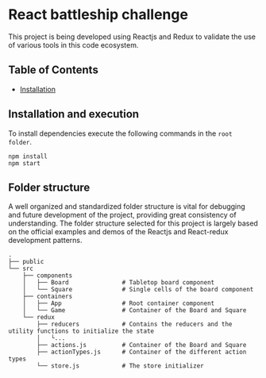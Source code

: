# React battleship challenge

This project is being developed using Reactjs and Redux to validate the use of various tools in this code ecosystem.

## Table of Contents

- [Installation](#Installation)

## Installation and execution

To install dependencies execute the following commands in the `root folder`.

    npm install
    npm start

## Folder structure

A well organized and standardized folder structure is vital for debugging and future development of the project, providing great consistency of understanding. The folder structure selected for this project is largely based on the official examples and demos of the Reactjs and React-redux development patterns.

    .
    ├── public
    └── src
        ├── components
        │   ├── Board               # Tabletop board component
        │   └── Square              # Single cells of the board component
        ├── containers
        │   ├── App                 # Root container component
        │   └── Game                # Container of the Board and Square
        └── redux
            ├── reducers            # Contains the reducers and the utility functions to initialize the state
            │   └...
            ├── actions.js          # Container of the Board and Square
            ├── actionTypes.js      # Container of the different action types
            └── store.js            # The store initializer
